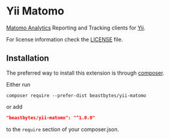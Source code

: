 # Yii Matomo
[Matomo Analytics](https://matomo.org/) Reporting and Tracking clients for [Yii](https://yisoft.org).

For license information check the [LICENSE](LICENSE.md) file.

## Installation

The preferred way to install this extension is through [composer](http://getcomposer.org/download/).

Either run

```
composer require --prefer-dist beastbytes/yii-matomo
```

or add

```json
"beastbytes/yii-matomo": "^1.0.0"
```

to the `require` section of your composer.json.
